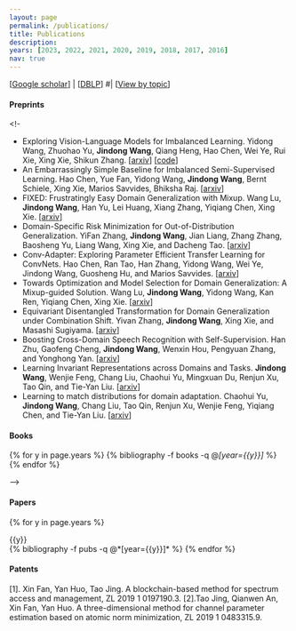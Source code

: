 ```yaml
---
layout: page
permalink: /publications/
title: Publications
description: 
years: [2023, 2022, 2021, 2020, 2019, 2018, 2017, 2016]
nav: true
---
```


[[Google scholar](https://scholar.google.com/citations?user=842OjAQAAAAJ)] | [[DBLP](https://dblp.org/pid/87/3021-4.html)] #| [[View by topic](https://jd92.wang/research/)]

#### Preprints

<!-
- Exploring Vision-Language Models for Imbalanced Learning. Yidong Wang, Zhuohao Yu, **Jindong Wang**, Qiang Heng, Hao Chen, Wei Ye, Rui Xie, Xing Xie, Shikun Zhang. [[arxiv](https://arxiv.org/abs/2304.01457)] [[code](https://github.com/Imbalance-VLM/Imbalance-VLM)]
- An Embarrassingly Simple Baseline for Imbalanced Semi-Supervised Learning. Hao Chen, Yue Fan, Yidong Wang, **Jindong Wang**, Bernt Schiele, Xing Xie, Marios Savvides, Bhiksha Raj. [[arxiv](https://arxiv.org/abs/2211.11086)] 
- FIXED: Frustratingly Easy Domain Generalization with Mixup. Wang Lu, **Jindong Wang**, Han Yu, Lei Huang, Xiang Zhang, Yiqiang Chen, Xing Xie. [[arxiv](https://arxiv.org/abs/2211.05228)]
- Domain-Specific Risk Minimization for Out-of-Distribution Generalization. YiFan Zhang, **Jindong Wang**, Jian Liang, Zhang Zhang, Baosheng Yu, Liang Wang, Xing Xie, and Dacheng Tao. [[arxiv](https://arxiv.org/pdf/2208.08661.pdf)]
- Conv-Adapter: Exploring Parameter Efficient Transfer Learning for ConvNets. Hao Chen, Ran Tao, Han Zhang, Yidong Wang, Wei Ye, Jindong Wang, Guosheng Hu, and Marios Savvides. [[arxiv](https://arxiv.org/abs/2208.07463)]
- Towards Optimization and Model Selection for Domain Generalization: A Mixup-guided Solution. Wang Lu, **Jindong Wang**, Yidong Wang, Kan Ren, Yiqiang Chen, Xing Xie. [[arxiv](https://arxiv.org/abs/2209.00652)]
- Equivariant Disentangled Transformation for Domain Generalization under Combination Shift. Yivan Zhang, **Jindong Wang**, Xing Xie, and Masashi Sugiyama. [[arxiv](https://arxiv.org/abs/2208.02011)]
- Boosting Cross-Domain Speech Recognition with Self-Supervision. Han Zhu, Gaofeng Cheng, **Jindong Wang**, Wenxin Hou, Pengyuan Zhang, and Yonghong Yan. [[arxiv](https://arxiv.org/abs/2206.09783)]
- Learning Invariant Representations across Domains and Tasks. **Jindong Wang**, Wenjie Feng, Chang Liu, Chaohui Yu, Mingxuan Du, Renjun Xu, Tao Qin, and Tie-Yan Liu. [[arxiv](https://arxiv.org/abs/2103.05114)]
- Learning to match distributions for domain adaptation. Chaohui Yu, **Jindong Wang**, Chang Liu, Tao Qin, Renjun Xu, Wenjie Feng, Yiqiang Chen, and Tie-Yan Liu. [[arxiv](https://arxiv.org/abs/2007.10791)]


#### Books

<div class="publications">

{% for y in page.years %}
  {% bibliography -f books -q @*[year={{y}}]* %}
{% endfor %}

</div>
-->

#### Papers

<div class="publications">

{% for y in page.years %}
  <div>{{y}}</div>
  {% bibliography -f pubs -q @*[year={{y}}]* %}
{% endfor %}

</div>

#### Patents
[1]. Xin Fan, Yan Huo, Tao Jing. A blockchain-based method for spectrum access and management, ZL 2019 1 
0197190.3.
[2].Tao Jing, Qianwen An, Xin Fan, Yan Huo. A three-dimensional method for channel parameter estimation 
based on atomic norm minimization, ZL 2019 1 0483315.9.
